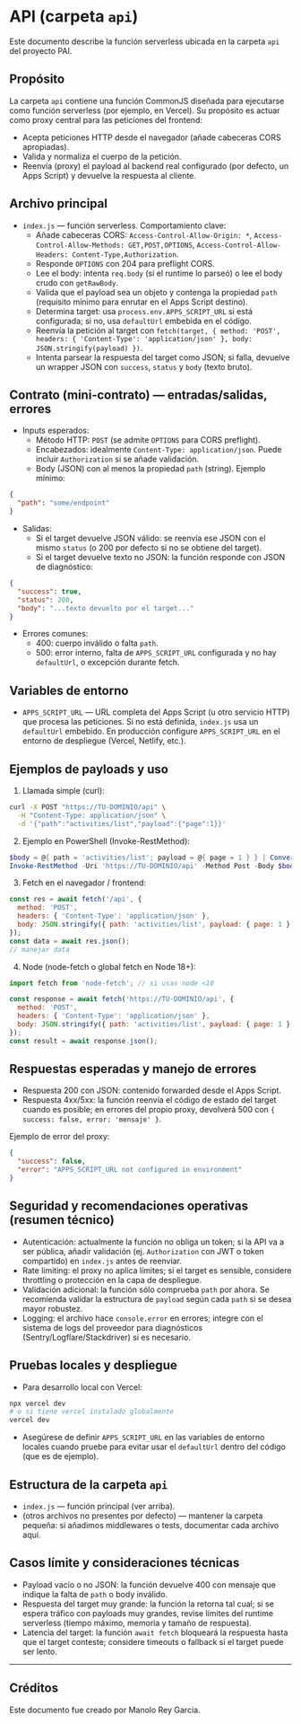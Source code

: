 # API (carpeta `api`)

Este documento describe la función serverless ubicada en la carpeta `api` del proyecto PAI.

## Propósito

La carpeta `api` contiene una función CommonJS diseñada para ejecutarse como función serverless (por ejemplo, en Vercel). Su propósito es actuar como proxy central para las peticiones del frontend:

- Acepta peticiones HTTP desde el navegador (añade cabeceras CORS apropiadas).
- Valida y normaliza el cuerpo de la petición.
- Reenvía (proxy) el payload al backend real configurado (por defecto, un Apps Script) y devuelve la respuesta al cliente.

## Archivo principal

- `index.js` — función serverless. Comportamiento clave:
  - Añade cabeceras CORS: `Access-Control-Allow-Origin: *`, `Access-Control-Allow-Methods: GET,POST,OPTIONS`, `Access-Control-Allow-Headers: Content-Type,Authorization`.
  - Responde `OPTIONS` con 204 para preflight CORS.
  - Lee el body: intenta `req.body` (si el runtime lo parseó) o lee el body crudo con `getRawBody`.
  - Valida que el payload sea un objeto y contenga la propiedad `path` (requisito mínimo para enrutar en el Apps Script destino).
  - Determina target: usa `process.env.APPS_SCRIPT_URL` si está configurada; si no, usa `defaultUrl` embebida en el código.
  - Reenvía la petición al target con `fetch(target, { method: 'POST', headers: { 'Content-Type': 'application/json' }, body: JSON.stringify(payload) })`.
  - Intenta parsear la respuesta del target como JSON; si falla, devuelve un wrapper JSON con `success`, `status` y `body` (texto bruto).

## Contrato (mini-contrato) — entradas/salidas, errores

- Inputs esperados:
  - Método HTTP: `POST` (se admite `OPTIONS` para CORS preflight).
  - Encabezados: idealmente `Content-Type: application/json`. Puede incluir `Authorization` si se añade validación.
  - Body (JSON) con al menos la propiedad `path` (string). Ejemplo mínimo:

```json
{
  "path": "some/endpoint"
}
```

- Salidas:
  - Si el target devuelve JSON válido: se reenvía ese JSON con el mismo `status` (o 200 por defecto si no se obtiene del target).
  - Si el target devuelve texto no JSON: la función responde con JSON de diagnóstico:

```json
{
  "success": true,
  "status": 200,
  "body": "...texto devuelto por el target..."
}
```

- Errores comunes:
  - 400: cuerpo inválido o falta `path`.
  - 500: error interno, falta de `APPS_SCRIPT_URL` configurada y no hay `defaultUrl`, o excepción durante fetch.

## Variables de entorno

- `APPS_SCRIPT_URL` — URL completa del Apps Script (u otro servicio HTTP) que procesa las peticiones. Si no está definida, `index.js` usa un `defaultUrl` embebido. En producción configure `APPS_SCRIPT_URL` en el entorno de despliegue (Vercel, Netlify, etc.).

## Ejemplos de payloads y uso

1) Llamada simple (curl):

```bash
curl -X POST "https://TU-DOMINIO/api" \
  -H "Content-Type: application/json" \
  -d '{"path":"activities/list","payload":{"page":1}}'
```

2) Ejemplo en PowerShell (Invoke-RestMethod):

```powershell
$body = @{ path = 'activities/list'; payload = @{ page = 1 } } | ConvertTo-Json
Invoke-RestMethod -Uri 'https://TU-DOMINIO/api' -Method Post -Body $body -ContentType 'application/json'
```

3) Fetch en el navegador / frontend:

```javascript
const res = await fetch('/api', {
  method: 'POST',
  headers: { 'Content-Type': 'application/json' },
  body: JSON.stringify({ path: 'activities/list', payload: { page: 1 } })
});
const data = await res.json();
// manejar data
```

4) Node (node-fetch o global fetch en Node 18+):

```javascript
import fetch from 'node-fetch'; // si usas node <18

const response = await fetch('https://TU-DOMINIO/api', {
  method: 'POST',
  headers: { 'Content-Type': 'application/json' },
  body: JSON.stringify({ path: 'activities/list', payload: { page: 1 } })
});
const result = await response.json();
```

## Respuestas esperadas y manejo de errores

- Respuesta 200 con JSON: contenido forwarded desde el Apps Script.
- Respuesta 4xx/5xx: la función reenvía el código de estado del target cuando es posible; en errores del propio proxy, devolverá 500 con `{ success: false, error: 'mensaje' }`.

Ejemplo de error del proxy:

```json
{
  "success": false,
  "error": "APPS_SCRIPT_URL not configured in environment"
}
```

## Seguridad y recomendaciones operativas (resumen técnico)

- Autenticación: actualmente la función no obliga un token; si la API va a ser pública, añadir validación (ej. `Authorization` con JWT o token compartido) en `index.js` antes de reenviar.
- Rate limiting: el proxy no aplica límites; si el target es sensible, considere throttling o protección en la capa de despliegue.
- Validación adicional: la función sólo comprueba `path` por ahora. Se recomienda validar la estructura de `payload` según cada `path` si se desea mayor robustez.
- Logging: el archivo hace `console.error` en errores; integre con el sistema de logs del proveedor para diagnósticos (Sentry/Logflare/Stackdriver) si es necesario.

## Pruebas locales y despliegue

- Para desarrollo local con Vercel:

```powershell
npx vercel dev
# o si tiene vercel instalado globalmente
vercel dev
```

- Asegúrese de definir `APPS_SCRIPT_URL` en las variables de entorno locales cuando pruebe para evitar usar el `defaultUrl` dentro del código (que es de ejemplo).

## Estructura de la carpeta `api`

- `index.js` — función principal (ver arriba).
- (otros archivos no presentes por defecto) — mantener la carpeta pequeña: si añadimos middlewares o tests, documentar cada archivo aquí.

## Casos límite y consideraciones técnicas

- Payload vacío o no JSON: la función devuelve 400 con mensaje que indique la falta de `path` o body inválido.
- Respuesta del target muy grande: la función la retorna tal cual; si se espera tráfico con payloads muy grandes, revise límites del runtime serverless (tiempo máximo, memoria y tamaño de respuesta).
- Latencia del target: la función `await fetch` bloqueará la respuesta hasta que el target conteste; considere timeouts o fallback si el target puede ser lento.

---

## Créditos

Este documento fue creado por Manolo Rey Garcia.

